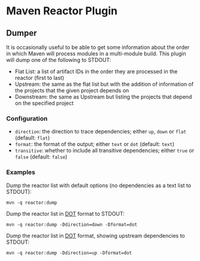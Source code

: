# Maven Reactor Plugin

## Dumper

It is occasionally useful to be able to get some information about the order in which Maven will
process modules in a multi-module build. This plugin will dump one of the following to STDOUT:

- Flat List: a list of artifact IDs in the order they are processed in the reactor (first to last)
- Upstream: the same as the flat list but with the addition of information of the projects that the
  given project depends on
- Downstream: the same as Upstream but listing the projects that depend on the specified project

### Configuration

- `direction`: the direction to trace dependencies; either `up`, `down` or `flat` (default: `flat`)
- `format`: the format of the output; either `text` or `dot` (default: `text`) 
- `transitive`: whether to include all transitive dependencies; either `true` or `false` (default: `false`)

### Examples

Dump the reactor list with default options (no dependencies as a text list to STDOUT):
```
mvn -q reactor:dump 
```

Dump the reactor list in [DOT] format to STDOUT: 
```
mvn -q reactor:dump -Ddirection=down -Dformat=dot
```

Dump the reactor list in [DOT] format, showing upstream dependencies to STDOUT:
```
mvn -q reactor:dump -Ddirection=up -Dformat=dot
```

[DOT]: https://en.wikipedia.org/wiki/DOT_(graph_description_language)